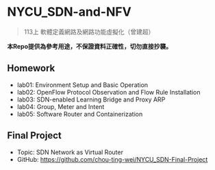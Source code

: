 # NYCU_SDN-and-NFV
> 113上 軟體定義網路及網路功能虛擬化（曾建超）

**本Repo提供為參考用途，不保證資料正確性，切勿直接抄襲。**

## Homework
- lab01: Environment Setup and Basic Operation
- lab02: OpenFlow Protocol Observation and Flow Rule Installation
- lab03: SDN-enabled Learning Bridge and Proxy ARP
- lab04: Group, Meter and Intent
- lab05: Software Router and Containerization

## Final Project
- Topic: SDN Network as Virtual Router
- GitHub: https://github.com/chou-ting-wei/NYCU_SDN-Final-Project
